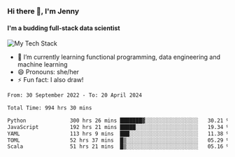 ### Hi there 👋, I'm Jenny
#### I'm a budding full-stack data scientist

![My Tech Stack](https://github-readme-tech-stack.vercel.app/api/cards?fontFamily=Roboto+&lineCount=2&titleAlign=center&align=center&theme=catppuccin_mocha&line1=python%2Cpython%2C3776AB%3Bscala%2Cscala%2CDC322F%3Bdatabricks%2Cdatabricks%2CFF3621%3Bdocker%2Cdocker%2C2496ED%3B&line2=amazonaws%2Caws%2C232F3E%3Bdatabricks%2CFF3621%3Bpytorch%2Cpytorch%2CEE4C2C%3Bmlflow%2Cmlflow%2C0194E2%3B)


- 🌱 I’m currently learning functional programming, data engineering and machine learning
- 😄 Pronouns: she/her 
- ⚡ Fun fact: I also draw! 

<!--START_SECTION:waka-->

```txt
From: 30 September 2022 - To: 20 April 2024

Total Time: 994 hrs 30 mins

Python              300 hrs 26 mins ███████▓░░░░░░░░░░░░░░░░░   30.21 %
JavaScript          192 hrs 21 mins █████░░░░░░░░░░░░░░░░░░░░   19.34 %
YAML                113 hrs 9 mins  ███░░░░░░░░░░░░░░░░░░░░░░   11.38 %
TOML                52 hrs 37 mins  █▒░░░░░░░░░░░░░░░░░░░░░░░   05.29 %
Scala               51 hrs 21 mins  █▒░░░░░░░░░░░░░░░░░░░░░░░   05.16 %
```

<!--END_SECTION:waka-->
